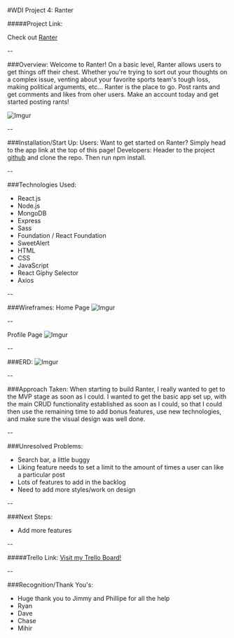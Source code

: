 #WDI Project 4: Ranter

#####Project Link: 

Check out [Ranter](https://ranter-wdiproject4.herokuapp.com/)

--

###Overview:
Welcome to Ranter! On a basic level, Ranter allows users to get things off their chest. Whether you're trying to sort out your thoughts on a complex issue, venting about your favorite sports team's tough loss, making political arguments, etc... Ranter is the place to go. Post rants and get comments and likes from oher users. Make an account today and get started posting rants!

![Imgur](https://i.imgur.com/ZPqswN9.png)

--

###Installation/Start Up:
Users: Want to get started on Ranter? Simply head to the app link at the top of this page!
Developers: Header to the project [github](https://github.com/coleherzer/WDI-project4) and clone the repo. Then run npm install. 

--

###Technologies Used:
- React.js
- Node.js
- MongoDB
- Express
- Sass
- Foundation / React Foundation
- SweetAlert
- HTML
- CSS
- JavaScript
- React Giphy Selector
- Axios

--

###Wireframes:
Home Page
![Imgur](https://i.imgur.com/37USUON.png)

--

Profile Page
![Imgur](https://i.imgur.com/1XSBfsR.png)

--

###ERD:
![Imgur](https://i.imgur.com/eZTE5wk.png)

-- 

###Approach Taken:
When starting to build Ranter, I really wanted to get to the MVP stage as soon as I could. I wanted to get the basic app set up, with the main CRUD functionality established as soon as I could, so that I could then use the remaining time to add bonus features, use new technologies, and make sure the visual design was well done. 

--


###Unresolved Problems:
- Search bar, a little buggy
- Liking feature needs to set a limit to the amount of times a user can like a particular post
- Lots of features to add in the backlog
- Need to add more styles/work on design

--

###Next Steps:
- Add more features

--

#####Trello Link:
[Visit my Trello Board!](https://trello.com/b/InDjiX4c/wdi-project-4)

--

###Recognition/Thank You's:
- Huge thank you to Jimmy and Phillipe for all the help
- Ryan
- Dave
- Chase
- Mihir




